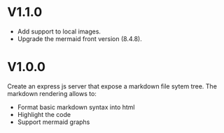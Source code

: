 # V1.1.0

  - Add support to local images.
  - Upgrade the mermaid front version (8.4.8).

# V1.0.0

Create an express js server that expose a markdown file sytem tree.
The markdown rendering allows to:
  - Format basic markdown syntax into html
  - Highlight the code
  - Support mermaid graphs
